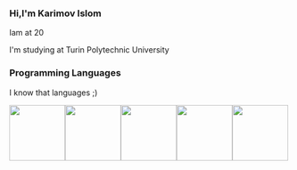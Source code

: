 ### Hi,I'm Karimov Islom
<p> Iam at 20</P>  
<p>I'm studying at Turin Polytechnic University</p>

### Programming Languages
<div>
<p>I know that languages ;)</p>
<img src="https://www.w3.org/html/logo/downloads/HTML5_1Color_Black.png" width="100px"><img src="https://png.pngitem.com/pimgs/s/398-3982124_html-php-css-logo-png-transparent-png.png" width="100px"><img src="https://img.icons8.com/ios-filled/500/javascript-logo.png" width="100px"><img src="https://images.ctfassets.net/ooa29xqb8tix/RrX9HCiZ8qPoIpJSlHphR/f9778b44e2b768d31fafb4ac70956682/vue-logo.png?w=400&q=50" width="100px"><img src="https://iconape.com/wp-content/png_logo_vector/node-js-2.png" width="100px">
</div>
